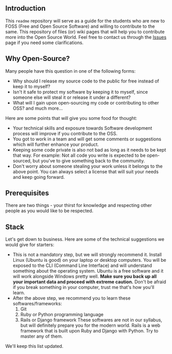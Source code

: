 ## Introduction
This `readme` repository will serve as a guide for the students who are new to FOSS (Free and Open Source Software) and willing to contribute to the same. This repository of files (or) wiki pages that will help you to contribute more into the Open Source World. Feel free to contact us through the [Issues](https://github.com/kongueng/readme/issues) page if you need some clarifications.

## Why Open-Source?
Many people have this question in one of the following forms:
 * Why should I release my source code to the public for free instead of keep it to myself?
 * Isn't it safe to protect my software by keeping it to myself, since someone else will steal it or release it under a different?
 * What will I gain upon open-sourcing my code or contributing to other OSS?
and much more...

Here are some points that will give you some food for thought:
 * Your technical skills and exposure towards Software development process will improve if you contribute to the OSS.
 * You got to work in a team and will get some comments or suggestions which will further enhance your product.
 * Keeping some code private is also not bad as long as it needs to be kept that way. For example: Not all code you write is expected to be open-sourced, but you've to give something back to the community.
 * Don't worry about someone stealing your work unless it belongs to the above point. You can always select a license that will suit your needs and keep going forward.

## Prerequisites
There are two things - your thirst for knowledge and respecting other people as you would like to be respected.

## Stack
Let's get down to business. Here are some of the technical suggestions we would give for starters:
* This is not a mandatory step, but we will strongly recommend it. Install Linux (Ubuntu is good) on your laptop or desktop computers. You will be exposed to the CLI (Command Line Interface) and will understand something about the operating system. Ubuntu is a free software and it will work alongside Windows pretty well. **Make sure you back up all your important data and proceed with extreme caution.** Don't be afraid if you break something in your computer, trust me that's how you'll learn.
* After the above step, we recommend you to learn these softwares/frameworks:
    1. Git
    2. Ruby or Python programming language
    3. Rails or Django framework
  These softwares are not in our syllabus, but will definitely prepare you for the modern world. Rails is a web framework that is built upon Ruby and Django with Python. Try to master any of them.

We'll keep this list updated.
